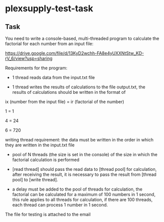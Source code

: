 # plexsupply-test-task

## Task

You need to write a console-based, multi-threaded program to calculate the factorial for each number from an input file:

https://drive.google.com/file/d/13KyD2wchh-FA8e4yUXXNtStw_KD-rV_6/view?usp=sharing

Requirements for the program:

- 1 thread reads data from the input.txt file

- 1 thread writes the results of calculations to the file output.txt, the results of calculations should be written in the format of

ix (number from the input file) = ir (factorial of the number)

1 = 1

4 = 24

6 = 720

writing thread requirement: the data must be written in the order in which they are written in the input.txt file

- pool of N threads (the size is set in the console) of the size in which the factorial calculation is performed

- [read thread] should pass the read data to [thread pool] for calculation, after receiving the result, it is necessary to pass the result from [thread pool] to [write thread].

- a delay must be added to the pool of threads for calculation, the factorial can be calculated for a maximum of 100 numbers in 1 second, this rule applies to all threads for calculation, if there are 100 threads, each thread can process 1 number in 1 second.

The file for testing is attached to the email
